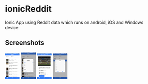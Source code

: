 # ionicReddit
Ionic App using Reddit data which runs on android, iOS and Windows device

## Screenshots

<img src="https://github.com/sumeesh879/ionicReddit/blob/master/screenshots/home.PNG" width="48">
<img src="https://github.com/sumeesh879/ionicReddit/blob/master/screenshots/category.PNG" width="50">
<img src="https://github.com/sumeesh879/ionicReddit/blob/master/screenshots/details.PNG" width="48">
<img src="https://github.com/sumeesh879/ionicReddit/blob/master/screenshots/settings.PNG" width="48">


